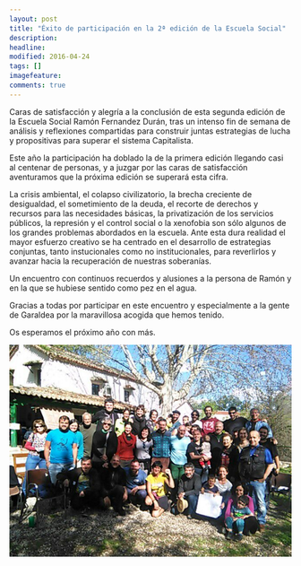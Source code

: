 ```yaml
---
layout: post
title: "Éxito de participación en la 2ª edición de la Escuela Social"
description: 
headline: 
modified: 2016-04-24
tags: []
imagefeature: 
comments: true
---
```



Caras de satisfacción y alegría a la conclusión de esta segunda edición de la Escuela Social Ramón Fernandez Durán, tras un intenso fin de semana de análisis y reflexiones compartidas para construir juntas estrategias de lucha y propositivas para superar el sistema Capitalista.

Este año la participación ha doblado la de la primera edición llegando casi al centenar de personas, y a juzgar por las caras de satisfacción aventuramos que la próxima edición se superará esta cifra. 

La crisis ambiental, el colapso civilizatorio, la brecha creciente de desigualdad, el sometimiento de la deuda, el recorte de derechos y recursos para las necesidades básicas, la privatización de los servicios públicos, la represión y el control social o la xenofobia son sólo algunos de los grandes problemas abordados en la escuela. Ante esta dura realidad el mayor esfuerzo creativo se ha centrado en el desarrollo de estrategias conjuntas, tanto instucionales como no institucionales, para reverlirlos y avanzar hacia la recuperación de nuestras soberanías. 

Un encuentro con continuos recuerdos y alusiones a la persona de Ramón y en la que se hubiese sentido como pez en el agua.

Gracias a todas por participar en este encuentro y especialmente a la gente de Garaldea por la maravillosa acogida que hemos tenido. 

Os esperamos el próximo año con más. 

<div style="text-align:center">
<img src="/images/final_escuela_2016.jpg" alt="Final de la 2ª edición de la Escuela Social Ramón Fernández Durán"/>
</div>





